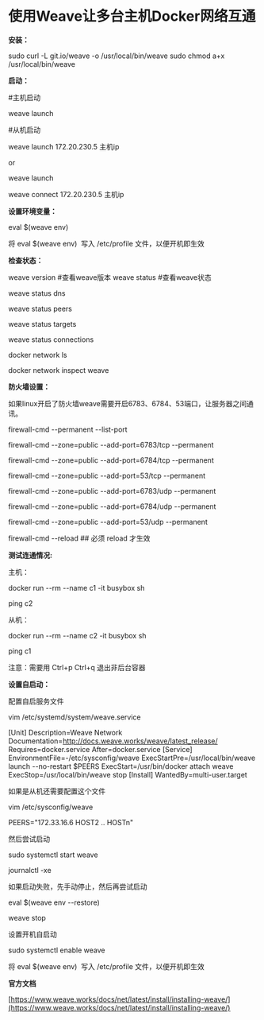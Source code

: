 # 使用Weave让多台主机Docker网络互通

**安装：**

sudo curl -L git.io/weave -o /usr/local/bin/weave
sudo chmod a+x /usr/local/bin/weave

**启动：**

#主机启动

weave launch

#从机启动

weave launch  172.20.230.5   主机ip

or

weave launch

weave connect 172.20.230.5   主机ip

**设置环境变量：**

eval $(weave env)

将 eval $(weave env)  写入 /etc/profile 文件，以便开机即生效

**检查状态：**

weave version   #查看weave版本
weave status     #查看weave状态

weave status dns

weave status peers

weave status targets

weave status  connections

docker network ls

docker network inspect weave

**防火墙设置：**

如果linux开启了防火墙weave需要开启6783、6784、53端口，让服务器之间通讯。

firewall-cmd --permanent --list-port

firewall-cmd --zone=public --add-port=6783/tcp --permanent

firewall-cmd --zone=public --add-port=6784/tcp --permanent

firewall-cmd --zone=public --add-port=53/tcp --permanent

firewall-cmd --zone=public --add-port=6783/udp --permanent

firewall-cmd --zone=public --add-port=6784/udp --permanent

firewall-cmd --zone=public --add-port=53/udp --permanent

firewall-cmd --reload  ##  必须 reload 才生效

**测试连通情况:**

主机：

docker run --rm  --name c1 -it busybox sh

ping c2

从机：

docker run --rm --name c2 -it busybox sh

ping c1

注意：需要用 Ctrl+p Ctrl+q 退出非后台容器

**设置自启动：**

配置自启服务文件

vim /etc/systemd/system/weave.service

[Unit]
Description=Weave Network
Documentation=http://docs.weave.works/weave/latest_release/
Requires=docker.service
After=docker.service
[Service]
EnvironmentFile=-/etc/sysconfig/weave
ExecStartPre=/usr/local/bin/weave launch --no-restart $PEERS
ExecStart=/usr/bin/docker attach weave
ExecStop=/usr/local/bin/weave stop
[Install]
WantedBy=multi-user.target

如果是从机还需要配置这个文件

vim /etc/sysconfig/weave

PEERS="172.33.16.6 HOST2 .. HOSTn"

然后尝试启动

sudo systemctl start weave

journalctl -xe

如果启动失败，先手动停止，然后再尝试启动

eval $(weave env --restore)

weave stop

设置开机自启动

sudo systemctl enable weave

将 eval $(weave env)  写入 /etc/profile 文件，以便开机即生效

**官方文档**

[https://www.weave.works/docs/net/latest/install/installing-weave/](https://www.weave.works/docs/net/latest/install/installing-weave/)